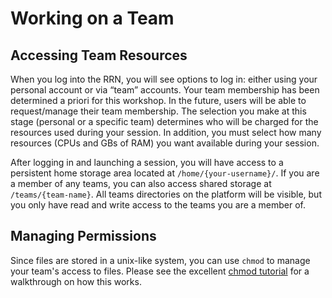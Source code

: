 # Working on a Team

## Accessing Team Resources
When you log into the RRN, you will see options to log in: either using your personal account or via “team” accounts. Your team membership has been determined a priori for this workshop. In the future, users will be able to request/manage their team membership. The selection you make at this stage (personal or a specific team) determines who will be charged for the resources used during your session. In addition, you must select how many resources (CPUs and GBs of RAM) you want available during your session. 

After logging in and launching a session, you will have access to a persistent home storage area located at `/home/{your-username}/`. If you are a member of any teams, you can also access shared storage at `/teams/{team-name}`. All teams directories on the platform will be visible, but you only have read and write access to the teams you are a member of.

## Managing Permissions
Since files are stored in a unix-like system, you can use `chmod` to manage your team's access to files. Please see the excellent [chmod tutorial](https://catcode.com/teachmod/index.html) for a walkthrough on how this works.
